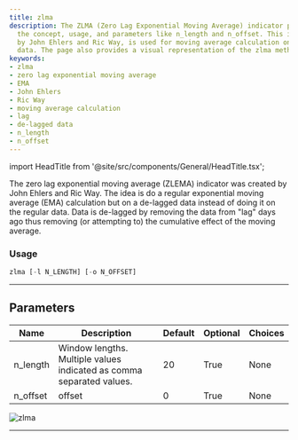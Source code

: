 ```yaml
---
title: zlma
description: The ZLMA (Zero Lag Exponential Moving Average) indicator page covers
  the concept, usage, and parameters like n_length and n_offset. This indicator, developed
  by John Ehlers and Ric Way, is used for moving average calculation on de-lagged
  data. The page also provides a visual representation of the zlma method.
keywords:
- zlma
- zero lag exponential moving average
- EMA
- John Ehlers
- Ric Way
- moving average calculation
- lag
- de-lagged data
- n_length
- n_offset
---
```


import HeadTitle from '@site/src/components/General/HeadTitle.tsx';

<HeadTitle title="forex/ta/zlma - Reference | OpenBB Terminal Docs" />

The zero lag exponential moving average (ZLEMA) indicator was created by John Ehlers and Ric Way. The idea is do a regular exponential moving average (EMA) calculation but on a de-lagged data instead of doing it on the regular data. Data is de-lagged by removing the data from "lag" days ago thus removing (or attempting to) the cumulative effect of the moving average.

### Usage

```python
zlma [-l N_LENGTH] [-o N_OFFSET]
```

---

## Parameters

| Name | Description | Default | Optional | Choices |
| ---- | ----------- | ------- | -------- | ------- |
| n_length | Window lengths. Multiple values indicated as comma separated values. | 20 | True | None |
| n_offset | offset | 0 | True | None |

![zlma](https://user-images.githubusercontent.com/46355364/154312786-bc60268b-9da9-4fd9-bed6-fc95f5560075.png)

---
